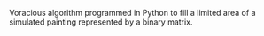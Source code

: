 Voracious algorithm programmed in Python to fill a limited area of a simulated painting represented by a binary matrix.
